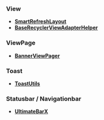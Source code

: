 ### View
* **[SmartRefreshLayout](https://github.com/scwang90/SmartRefreshLayout)**
* **[BaseRecyclerViewAdapterHelper](https://github.com/CymChad/BaseRecyclerViewAdapterHelper)**

### ViewPage
* **[BannerViewPager](https://github.com/zhpanvip/BannerViewPager)**

### Toast
* **[ToastUtils](https://github.com/getActivity/ToastUtils)**

### Statusbar / Navigationbar
* **[UltimateBarX](https://github.com/Zackratos/UltimateBarX)**

